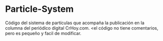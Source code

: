 # Particle-System

Código del sistema de partículas que acompaña la publicación en la columna del periódico digital CrHoy.com.  <el código no tiene comentarios, pero es pequeño y facil de modificar.
